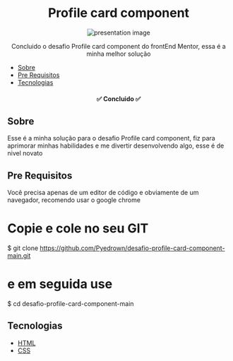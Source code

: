 <h1 align="center">Profile card component</h1>

<div align="center">
  <img
    src="https://github.com/Pyedrown/desafio-profile-card-component-main/blob/master/presentation.PNG"
    alt="presentation image"
  />
</div>

<p align="center">Concluido o desafio Profile card component do frontEnd Mentor, essa é a minha melhor solução</p>

* [Sobre](#Sobre)
* [Pre Requisitos](#Pre-requisitos)
* [Tecnologias](#tecnologias)

<h4 align="center">
  ✅ Concluido ✅
</h4>

## Sobre

Esse é a minha solução para o desafio Profile card component, fiz para aprimorar minhas habilidades e me divertir desenvolvendo algo, esse é de nivel novato

## Pre Requisitos
Você precisa apenas de um editor de código e obviamente de um navegador, recomendo usar o google chrome

# Copie e cole no seu GIT
$ git clone https://github.com/Pyedrown/desafio-profile-card-component-main.git

# e em seguida use
$ cd desafio-profile-card-component-main

## Tecnologias

- [HTML](https://developer.mozilla.org/pt-BR/docs/Web/HTML)
- [CSS](https://developer.mozilla.org/pt-BR/docs/Web/CSS)

